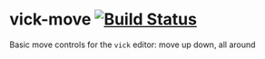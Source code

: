 # vick-move [![Build Status](https://travis-ci.org/czipperz/vick.svg?branch=master)](https://travis-ci.org/czipperz/vick)

Basic move controls for the `vick` editor: move up down, all around
